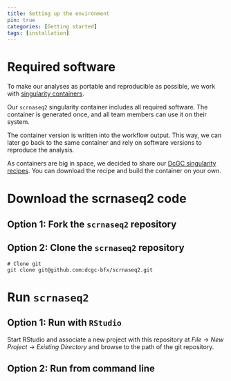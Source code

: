 ```yaml
---
title: Setting up the environment
pin: true
categories: [Getting started]
tags: [installation]
---
```


# Required software

To make our analyses as portable and reproducible as possible, we work with [singularity containers](https://sylabs.io/guides/3.0/user-guide/index.html). 

Our `scrnaseq2` singularity container includes all required software. The container is generated once, and all team members can use it on their system. 

The container version is written into the workflow output. This way, we can later go back to the same container and rely on software versions to reproduce the analysis. 

As containers are big in space, we decided to share our [DcGC singularity recipes](https://github.com/dcgc-bfx/singularity-single-cell). You can download the recipe and build the container on your own.

# Download the scrnaseq2 code

## Option 1: Fork the `scrnaseq2` repository

## Option 2: Clone the `scrnaseq2` repository

```
# Clone git
git clone git@github.com:dcgc-bfx/scrnaseq2.git
```

# Run `scrnaseq2`

## Option 1: Run with `RStudio`

Start RStudio and associate a new project with this repository at *File* -\> *New* *Project* -\> *Existing* *Directory* and browse to the path of the git repository.

## Option 2: Run from command line